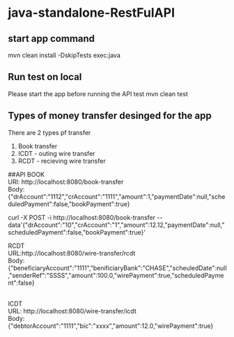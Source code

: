 # java-standalone-RestFulAPI

## start app command
mvn clean install -DskipTests exec:java

## Run test on local
Please start the app before running the API test
mvn clean test

## Types of money transfer desinged for the app
There are 2 types pf transfer
1. Book transfer
2. ICDT - outing wire transfer
3. RCDT - recieving wire transfer

##API
BOOK
<br>
URl: http://localhost:8080/book-transfer
<br>
Body:
<br>
{"drAccount":"1112","crAccount":"1111","amount":1,"paymentDate":null,"scheduledPayment":false,"bookPayment":true}
<br>

curl -X POST -i http://localhost:8080/book-transfer --data'{"drAccount":"10","crAccount":"1","amount":12.12,"paymentDate":null,"scheduledPayment":false,"bookPayment":true}'

RCDT
<br>
URL:http://localhost:8080/wire-transfer/rcdt
<br>
Body:
<br>
{"beneficiaryAccount":"1111","benificiaryBank":"CHASE","scheuledDate":null,"senderRef":"SSSS","amount":100.0,"wirePayment":true,"scheduledPayment":false}

<br>
ICDT
<br>
URL: http://localhost:8080/wire-transfer/icdt
<br>
Body:
<br>
{"debtorAccount":"1111","bic":"xxxx","amount":12.0,"wirePayment":true}


